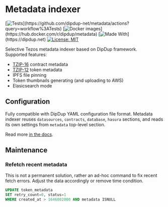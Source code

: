 # Metadata indexer

[![Tests](https://github.com/dipdup-net/metadata/workflows/Tests/badge.svg?)](https://github.com/dipdup-net/metadata/actions?query=workflow%3ATests)
[![Docker images](https://github.com/dipdup-net/metadata/workflows/Release/badge.svg?)](https://hub.docker.com/r/dipdup/metadata)
[![Made With](https://img.shields.io/badge/made%20with-dipdup-blue.svg?)](https://dipdup.net)
[![License: MIT](https://img.shields.io/badge/License-MIT-yellow.svg)](https://opensource.org/licenses/MIT)

Selective Tezos metadata indexer based on DipDup framework.  
Supported features:
- [TZIP-16](https://gitlab.com/tzip/tzip/-/blob/master/proposals/tzip-16/tzip-16.md) contract metadata
- [TZIP-12](https://gitlab.com/tezos/tzip/-/blob/master/proposals/tzip-12/tzip-12.md#token-metadata) token metadata
- IPFS file pinning
- Token thumbnails generating (and uploading to AWS)
- Elasicsearch mode

## Configuration

Fully compatible with DipDup YAML configuration file format.
Metadata indexer reuses `datasources`, `contracts`, `database`, `hasura` sections, and reads its own settings from `metadata` top-level section.

Read more [in the docs](https://docs.dipdup.net/plugins/metadata).

## Maintenance

### Refetch recent metadata

This is not a permanent solution, rather an ad-hoc command to fix recent fetch errors. Adjust the data accordingly or remove time condition.
```sql
UPDATE token_metadata
SET retry_count=0, status=1
WHERE created_at > 1646082000 AND metadata ISNULL
```
